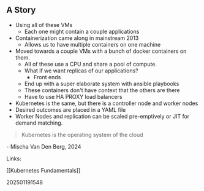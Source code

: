 
## A Story

* Using all of these VMs
	* Each one might contain a couple applications
* Containerization came along in mainstream 2013
	* Allows us to have multiple containers on one machine
* Moved towards a couple VMs with a bunch of docker containers on them.
	* All of these use a CPU and share a pool of compute.
	* What if we want replicas of our applications?
		* Front ends
	* End up with a super elaborate system with ansible playbooks
	* These containers don't have context that the others are there
	* Have to use HA PROXY load balancers
* Kubernetes is the same, but there is a controller node and worker nodes
* Desired outcomes are placed in a YAML file
* Worker Nodes and replication can be scaled pre-emptively or JIT for demand matching.

>  Kubernetes is the operating system of the cloud

\- Mischa Van Den Berg, 2024



Links:

[[Kubernetes Fundamentals]]


202501191548